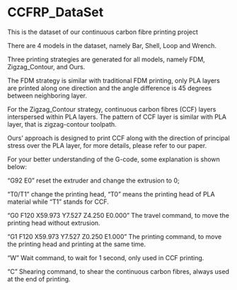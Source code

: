 # CCFRP_DataSet
This is the dataset of our continuous carbon fibre printing project

There are 4 models in the dataset, namely Bar, Shell, Loop and Wrench.

Three printing strategies are generated for all models, namely FDM, Zigzag_Contour, and Ours.

The FDM strategy is similar with traditional FDM printing, only PLA layers are printed along one direction and the angle difference is 45 degrees between neighboring layer.

For the Zigzag_Contour strategy, continuous carbon fibres (CCF) layers interspersed within PLA layers. The pattern of CCF layer is similar with PLA layer, that is zigzag-contour toolpath.

Ours’ approach is designed to print CCF along with the direction of principal stress over the PLA layer, for more details, please refer to our paper.

For your better understanding of the G-code, some explanation is shown below:

“G92 E0” reset the extruder and change the extrusion to 0;

“T0/T1” change the printing head, “T0” means the printing head of PLA material while “T1” stands for CCF.

“G0 F120 X59.973 Y7.527 Z4.250 E0.000” The travel command, to move the printing head without extrusion.

“G1 F120 X59.973 Y7.527 Z0.250 E1.000” The printing command, to move the printing head and printing at the same time.

“W” Wait command, to wait for 1 second, only used in CCF printing.

“C” Shearing command, to shear the continuous carbon fibres, always used at the end of printing.

